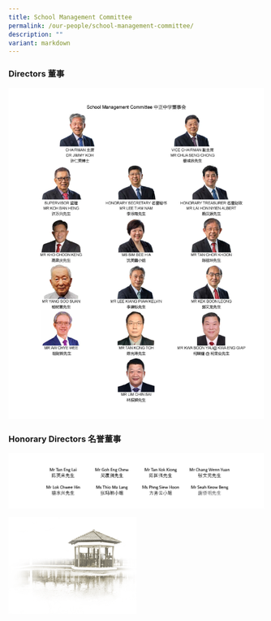 ```yaml
---
title: School Management Committee
permalink: /our-people/school-management-committee/
description: ""
variant: markdown
---
```

### Directors 董事

![](/images/Our%20People/SMC/SMC_Members_2024__school_website_.jpg)

### Honorary Directors 名誉董事
![](/images/Our%20People/SMC/SMC_pic_3.jpg)

<img src="/images/pavilion.png" style="width:50%">